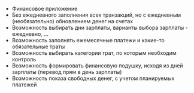 * Финансовое приложение
* Без ежедневного заполнения всех транзакций, но с ежедневным (необязательно) обновлением денег на счетах
* Возможность выбирать дни зарплаты, варианты выбора зарплаты - ежедневно, ...
* Возможность заполнять ежемесячные платежи и какие-то обязательные траты
* Возможность выбирать категории трат, по которым необходим контроль
* Возможность формировать финансовую подушку, исходя из дней зарплаты (перевод прям в день зарплаты)
* Возможность показа свободных денег, с учетом планируемых платежей